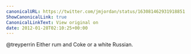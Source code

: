 ```yaml
---
canonicalURL: https://twitter.com/jmjordan/status/163081462931918851
ShowCanonicalLink: true
CanonicalLinkText: View original on
date: 2012-01-28T02:10:25+00:00
---
```

@treyperrin Either rum and Coke or a white Russian.